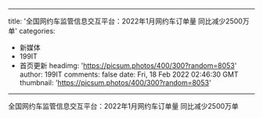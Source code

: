 
---
title: '全国网约车监管信息交互平台：2022年1月网约车订单量 同比减少2500万单'
categories: 
 - 新媒体
 - 199IT
 - 首页更新
headimg: 'https://picsum.photos/400/300?random=8053'
author: 199IT
comments: false
date: Fri, 18 Feb 2022 02:46:30 GMT
thumbnail: 'https://picsum.photos/400/300?random=8053'
---

<div>   
全国网约车监管信息交互平台：2022年1月网约车订单量 同比减少2500万单  
</div>
            